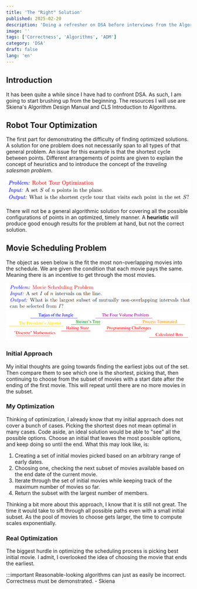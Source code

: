 ```yaml
---
title: 'The "Right" Solution'
published: 2025-02-20
description: 'Doing a refresher on DSA before interviews from the Algorithm Design Manual'
image: ''
tags: ['Correctness', 'Algorithms', 'ADM']
category: 'DSA'
draft: false 
lang: 'en'
---
```


## Introduction
It has been quite a while since I have had to confront DSA. As such, I am going to start brushing up from the beginning. The resources I will use are Skiena's Algorithm Design Manual and CLS Introduction to Algorithms. 

## Robot Tour Optimization
The first part for demonstrating the difficulty of finding optimized solutions. A solution for one problem does not necessarily span to all types of that general problem. An issue for this example is that the shortest cycle between points. Different arrangements of points are given to explain the concept of heuristics and to introduce the concept of the <em>traveling salesman problem</em>. 

![Robot Tour Optimization](./images/robotTourOptimization.png)

There will not be a general algorithmic solution for covering all the possible configurations of points in an optimized, timely manner. A <b>heuristic</b> will produce good enough results for the problem at hand, but not the correct solution. 

## Movie Scheduling Problem
The object as seen below is the fit the most non-overlapping movies into the schedule. We are given the condition that each movie pays the same. Meaning there is an incentive to get through the most movies. 

![Movie Scheduling Problem](./images/movieSchedulingProblem.png)
![Movie Scheduling Example](./images/movieSchedulingExample.png)

### Initial Approach
My initial thoughts are going towards finding the earliest jobs out of the set. Then compare them to see which one is the shortest, picking that, then continuing to choose from the subset of movies with a start date after the ending of the first movie. This will repeat until there are no more movies in the subset. 

### My Optimization
Thinking of optimization, I already know that my initial approach does not cover a bunch of cases. Picking the shortest does not mean optimal in many cases. Code aside, an ideal solution would be able to "see" all the possible options. Choose an initial that leaves the most possible options, and keep doing so until the end. What this may look like, is:

<ol>
  <li>Creating a set of initial movies picked based on an arbitrary range of early dates.
  <li>Choosing one, checking the next subset of movies available based on the end date of the current movie.
  <li>Iterate through the set of initial movies while keeping track of the maximum number of movies so far.
  <li>Return the subset with the largest number of members. 
</ol>

Thinking a bit more about this approach, I know that it is still not great. The time it would take to sift through all possible paths even with a small initial subset. As the pool of movies to choose gets larger, the time to compute scales exponentially. 

### Real Optimization
The biggest hurdle in optimizing the scheduling process is picking best initial movie. I admit, I overlooked the idea of choosing the movie that ends the earliest. 

:::important
Reasonable-looking algorithms can just as easily be incorrect. Correctness must be demonstrated. - Skiena 